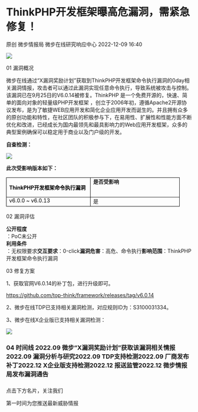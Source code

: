 #  ThinkPHP开发框架曝高危漏洞，需紧急修复！   
原创 微步情报局  微步在线研究响应中心   2022-12-09 16:40  
  
![](https://mmbiz.qpic.cn/mmbiz_jpg/fFyp1gWjicMKfKRFs38NM1VwWwgdcibkbZDR4HSKNiboI5RjPvcFIlraPg33FWhm9sz0ZAsdFJspp4l3icRyNE7bQA/640?wx_fmt=jpeg&wxfrom=5&wx_lazy=1&wx_co=1 "")  
  
01 漏洞概况   
  
  
  
微步在线通过“X漏洞奖励计划”获取到ThinkPHP开发框架命令执行漏洞的0day相关漏洞情报，攻击者可以通过此漏洞实现任意命令执行，导致系统被攻击与控制。该漏洞已在9月25日的V6.0.14被修复。ThinkPHP 是一个免费开源的，快速、简单的面向对象的轻量级PHP开发框架 ，创立于2006年初，遵循Apache2开源协议发布，是为了敏捷WEB应用开发和简化企业应用开发而诞生的。并且拥有众多的原创功能和特性，在社区团队的积极参与下，在易用性、扩展性和性能方面不断优化和改进，已经成长为国内最领先和最具影响力的Web应用开发框架，众多的典型案例确保可以稳定用于商业以及门户级的开发。  
  
**自查检测：**  
  
![](https://mmbiz.qpic.cn/mmbiz_png/fFyp1gWjicMLrAEfHajBlJpqhvJf3SxH9W8G6TTiaXJl3HDOsqKIuwL4L9BW6hdpAXVECB16dS6YLvZkWUjAZs4A/640?wx_fmt=png "")  
  
  
  
**此次受影响版本如下：**  
<table><tbody style="margin: 0px;padding: 0px;outline: 0px;max-width: 100%;box-sizing: border-box !important;overflow-wrap: break-word !important;visibility: visible;"><tr style="margin: 0px;padding: 0px;outline: 0px;max-width: 100%;box-sizing: border-box !important;overflow-wrap: break-word !important;height: 18.3pt;visibility: visible;"><td style="margin: 0px;padding: 0cm 5.4pt;outline: 0px;word-break: break-all;hyphens: auto;border-width: 1pt;border-style: solid;border-color: black;max-width: 100%;visibility: visible;overflow-wrap: break-word !important;box-sizing: border-box !important;" width="207" valign="top" height="18"><p style="visibility: visible;"><strong><span style="color: rgb(0, 0, 0);font-size: 14px;letter-spacing: normal;text-decoration: rgb(0, 0, 0);">ThinkPHP开发框架命令执行漏洞</span></strong></p></td><td style="margin: 0px;padding: 0cm 5.4pt;outline: 0px;word-break: break-all;hyphens: auto;border-width: 1pt 1pt 1pt medium;border-style: solid solid solid none;border-color: black black black currentcolor;max-width: 100%;visibility: visible;overflow-wrap: break-word !important;box-sizing: border-box !important;" width="242" valign="top" height="18"><p style="margin: 0px;padding: 0px;outline: 0px;max-width: 100%;clear: both;min-height: 1em;visibility: visible;text-indent: 0em;box-sizing: border-box !important;overflow-wrap: break-word !important;"><strong style="margin: 0px;padding: 0px;outline: 0px;max-width: 100%;box-sizing: border-box !important;overflow-wrap: break-word !important;visibility: visible;"><span style="margin: 0px;padding: 0px;outline: 0px;max-width: 100%;box-sizing: border-box !important;overflow-wrap: break-word !important;font-size: 14px;visibility: visible;">是否受影响</span></strong></p></td></tr><tr style="margin: 0px;padding: 0px;outline: 0px;max-width: 100%;box-sizing: border-box !important;overflow-wrap: break-word !important;height: 18.6pt;visibility: visible;"><td style="margin: 0px;padding: 0cm 5.4pt;outline: 0px;word-break: break-all;hyphens: auto;border-width: medium 1pt 1pt;border-style: none solid solid;border-color: currentcolor black black;max-width: 100%;visibility: visible;overflow-wrap: break-word !important;box-sizing: border-box !important;" width="228" valign="top" height="18"><p style="margin: 0px;padding: 0px;outline: 0px;max-width: 100%;clear: both;min-height: 1em;visibility: visible;text-indent: 0em;box-sizing: border-box !important;overflow-wrap: break-word !important;"><span style="color: rgb(0, 0, 0);font-size: 14px;letter-spacing: normal;text-decoration: rgb(0, 0, 0);">v6.0.0 ~ v6.0.13</span><span style="color: rgb(0, 0, 0);font-family: 黑体;font-size: 10.5pt;visibility: visible;"><span style="color: rgb(0, 0, 0);font-size: 14px;letter-spacing: normal;text-decoration: rgb(0, 0, 0);visibility: visible;"></span></span><span style="font-size: 14px;text-indent: 0em;font-family: mp-quote, -apple-system-font, BlinkMacSystemFont, &#34;Helvetica Neue&#34;, &#34;PingFang SC&#34;, &#34;Hiragino Sans GB&#34;, &#34;Microsoft YaHei UI&#34;, &#34;Microsoft YaHei&#34;, Arial, sans-serif;visibility: visible;"></span></p></td><td style="margin: 0px;padding: 0cm 5.4pt;outline: 0px;word-break: break-all;hyphens: auto;border-width: medium 1pt 1pt medium;border-style: none solid solid none;border-color: currentcolor black black currentcolor;max-width: 100%;visibility: visible;overflow-wrap: break-word !important;box-sizing: border-box !important;" width="242" valign="top" height="18"><p style="margin: 0px;padding: 0px;outline: 0px;max-width: 100%;clear: both;min-height: 1em;visibility: visible;text-indent: 0em;box-sizing: border-box !important;overflow-wrap: break-word !important;"><span style="margin: 0px;padding: 0px;outline: 0px;max-width: 100%;box-sizing: border-box !important;overflow-wrap: break-word !important;font-size: 14px;visibility: visible;">是</span></p></td></tr></tbody></table>  
  
02 漏洞评估   
  
  
  
**公开程度**  
：PoC未公开  
**利用条件**  
：无权限要求**交互要求**：0-click**漏洞危害**：高危、命令执行**影响范围**：ThinkPHP开发框架命令执行漏洞  
  
03 修复方案   
  
  
  
1、获取官网V6.0.14的补丁包，进行升级即可。  
  
https://github.com/top-think/framework/releases/tag/v6.0.14  
  
2、微步在线TDP已支持相关漏洞检测，对应规则ID为：S3100031334。  
  
3、微步在线X企业版已支持相关漏洞检测：  
  
![](https://mmbiz.qpic.cn/mmbiz_png/fFyp1gWjicMLrAEfHajBlJpqhvJf3SxH98myGBbNWfxQDd3eeLgvs1Cylq65gB98lUYHBGD3jneM3ibYLAX0p2lQ/640?wx_fmt=png "")  
  
### 04 时间线 2022.09 微步“X漏洞奖励计划”获取该漏洞相关情报2022.09 漏洞分析与研究2022.09 TDP支持检测2022.09 厂商发布补丁2022.12 X企业版支持检测2022.12 报送监管2022.12 微步情报局发布漏洞通告  
###   
  
点击下方名片，关注我们  
  
第一时间为您推送最新威胁情报  
  
  
  
